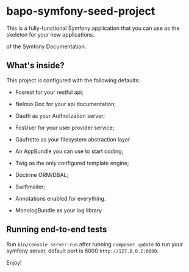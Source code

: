 bapo-symfony-seed-project
========================

This is a fully-functional Symfony
application that you can use as the skeleton for your new applications.

 of the Symfony Documentation.

What's inside?
--------------

This project is configured with the following defaults:

  * Fosrest for your restful api;

  * Nelmio Doc for your api documentation;
  
  * Oauth as your Authorization server;
  
  * FosUser for your user provider service;
  
  * Gaufrette as your filesystem abstraction layer

  * An AppBundle you can use to start coding;

  * Twig as the only configured template engine;

  * Doctrine ORM/DBAL;

  * Swiftmailer;

  * Annotations enabled for everything.
  
  * MonologBundle as your log library

## Running end-to-end tests

Run `bin/console server:run` after running `composer update` to run your symfony server, default port is 8000 `http://127.0.0.1:8000`.



Enjoy!